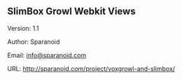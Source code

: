 SlimBox Growl Webkit Views
--------------------------

Version:	1.1

Author:		Sparanoid

Email:		info@sparanoid.com

URL:		http://sparanoid.com/project/voxgrowl-and-slimbox/
